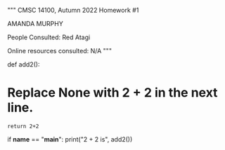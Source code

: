"""
CMSC 14100, Autumn 2022
Homework #1

AMANDA MURPHY

People Consulted:
   Red Atagi

Online resources consulted:
   N/A
"""

def add2():
   # Replace None with 2 + 2 in the next line.
    return 2+2

if __name__ == "__main__":
    print("2 + 2 is", add2())
    
